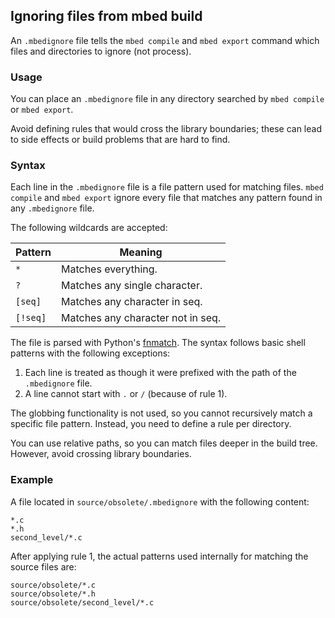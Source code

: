 ## Ignoring files from mbed build

An `.mbedignore` file tells the `mbed compile` and `mbed export` command which files and directories to ignore (not process).

### Usage
You can place an `.mbedignore` file in any directory searched by `mbed compile` or `mbed export`.

Avoid defining rules that would cross the library boundaries; these can lead to side effects or build problems that are hard to find.

### Syntax

Each line in the `.mbedignore` file is a file pattern used for matching files. `mbed compile` and `mbed export` ignore every file that matches any pattern found in any `.mbedignore` file.

The following wildcards are accepted:

|Pattern | Meaning|
|--------|--------|
| `*` | Matches everything. |
| `?` | Matches any single character. |
| `[seq]` | Matches any character in seq. |
| `[!seq]` | Matches any character not in seq. |

The file is parsed with Python's [fnmatch](https://docs.python.org/2/library/fnmatch.html). The syntax follows basic shell patterns with the following exceptions:

1. Each line is treated as though it were prefixed with the path of the `.mbedignore` file.
2. A line cannot start with `.` or `/` (because of rule 1).

The globbing functionality is not used, so you cannot recursively match a specific file pattern. Instead, you need to define a rule per directory.

You can use relative paths, so you can match files deeper in the build tree. However, avoid crossing library boundaries.

### Example

A file located in `source/obsolete/.mbedignore` with the following content:

```
*.c
*.h
second_level/*.c
```

After applying rule 1, the actual patterns used internally for matching the source files are:

```
source/obsolete/*.c
source/obsolete/*.h
source/obsolete/second_level/*.c
```

